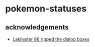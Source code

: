 # pokemon-statuses

## acknowledgements

- <a href='https://www.spriters-resource.com/ds_dsi/pokemondiamondpearl/sheet/6962/'>Lakilester 86 ripped the dialog boxes</a>
